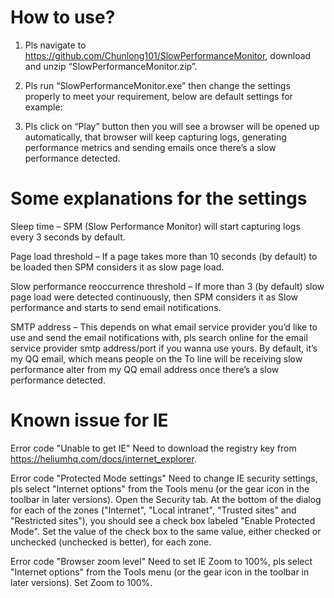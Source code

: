 # How to use? 

1.	Pls navigate to https://github.com/Chunlong101/SlowPerformanceMonitor, download and unzip “SlowPerformanceMonitor.zip”. 

2.	Pls run “SlowPerformanceMonitor.exe” then change the settings properly to meet your requirement, below are default settings for example: 

3.	Pls click on “Play” button then you will see a browser will be opened up automatically, that browser will keep capturing logs, generating performance metrics and sending emails once there’s a slow performance detected. 

# Some explanations for the settings 

Sleep time – SPM (Slow Performance Monitor) will start capturing logs every 3 seconds by default. 

Page load threshold – If a page takes more than 10 seconds (by default) to be loaded then SPM considers it as slow page load. 

Slow performance reoccurrence threshold – If more than 3 (by default) slow page load were detected continuously, then SPM considers it as Slow performance and starts to send email notifications.  

SMTP address – This depends on what email service provider you’d like to use and send the email notifications with, pls search online for the email service provider smtp address/port if you wanna use yours. By default, it’s my QQ email, which means people on the To line will be receiving slow performance alter from my QQ email address once there’s a slow performance detected. 

# Known issue for IE 

Error code "Unable to get IE"
Need to download the registry key from https://heliumhq.com/docs/internet_explorer.

Error code "Protected Mode settings"
Need to change IE security settings, pls select "Internet options" from the Tools menu (or the gear icon in the toolbar in later versions). Open the Security tab. At the bottom of the dialog for each of the zones ("Internet", "Local intranet", "Trusted sites" and "Restricted sites"), you should see a check box labeled "Enable Protected Mode". Set the value of the check box to the same value, either checked or unchecked (unchecked is better), for each zone. 

Error code "Browser zoom level"
Need to set IE Zoom to 100%, pls select "Internet options" from the Tools menu (or the gear icon in the toolbar in later versions). Set Zoom to 100%. 

